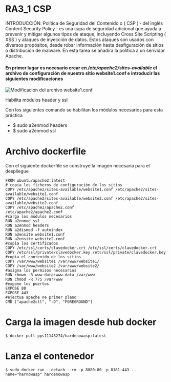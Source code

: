# RA3_1 CSP


INTRODUCCIÓN:
Política de Seguridad del Contenido o ( CSP ) ‑ del inglés Content Security Policy ‑ es una capa
de seguridad adicional que ayuda a prevenir y mitigar algunos tipos de ataque, incluyendo Cross
Site Scripting ( XSS ) y ataques de inyección de datos. Estos ataques son usados con diversos
propósitos, desde robar información hasta desfiguración de sitios o distribución de malware.
En esta tarea se añadira la política a un serividor Apache.
#### En primer lugar es necesario crear en _/etc/apache2/sites-available_ el archivo de configuración de nuestro sitio website1.conf e introducir las siguientes modificaciones
<image src="/RA3/RA3_1/header y ssl.png" alt="Modificación del archivo website1.conf">
<p>Habilita módulos header y ssl </p>
<p>Con los siguientes comando se habilitan los módulos necesarios para esta práctica</p>

* $ sudo a2enmod headers
* $ sudo a2enmod ssl

  
# Archivo dockerfile
Con el siguiente dockerfile se construye la imagen necesaria para el despliegue
```
FROM ubuntu/apache2:latest
# copia los ficheros de configuración de los sitios
COPY /etc/apache2/sites-available/website1.conf /etc/apache2/sites-available/website1.conf
COPY /etc/apache2/sites-available/website2.conf /etc/apache2/sites-available/website2.conf
COPY /etc/apache2/apache2.conf                  /etc/apache2/apache2.conf
#carga los módulos necesarios
RUN a2enmod ssl
RUN a2enmod headers
RUN a2dismod -f autoindex
RUN a2ensite website1.conf
RUN a2ensite website2.conf
#copia los certificados
COPY /etc/ssl/certs/clavedocker.crt /etc/ssl/certs/clavedocker.crt
COPY /etc/ssl/private/clavedocker.key /etc/ssl/private/clavedocker.key
#copia el contenido de los sitios
COPY /var/www/website1 /var/www/website1/
COPY /var/www/website2 /var/www/website2/
#asigna los permisos necesarios
RUN chown -R www-data:www-data /var/www
RUN chmod -R 775 /var/www
#expone los puertos
EXPOSE 80
EXPOSE 443
#ejectua apache ne primer plano
CMD ["apache2ctl", "-D", "FOREGROUND"]
```

# Carga la imagen desde hub docker
```
$ docker pull pps11148274/hardenowasp:latest
```
# Lanza el contenedor
```
$ sudo docker run --detach --rm -p 8080:80 -p 8181:443 --name="harnowasp" hardenowasp
```
